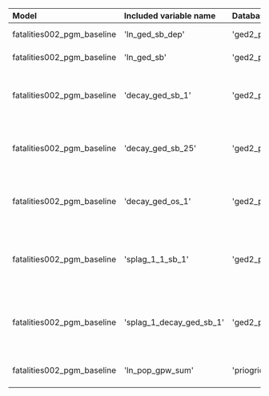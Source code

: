 | Model                      | Included variable name   | Database variable name           | Transformations                                                                                                              |
|:---------------------------|:-------------------------|:---------------------------------|:-----------------------------------------------------------------------------------------------------------------------------|
| fatalities002_pgm_baseline | 'ln_ged_sb_dep'          | 'ged2_pgm.ged_sb_best_sum_nokgi' | ["'ops.ln'", "'missing.replace_na'"]                                                                                         |
| fatalities002_pgm_baseline | 'ln_ged_sb'              | 'ged2_pgm.ged_sb_best_sum_nokgi' | ["'missing.fill'", "'ops.ln'"]                                                                                               |
| fatalities002_pgm_baseline | 'decay_ged_sb_1'         | 'ged2_pgm.ged_sb_best_sum_nokgi' | ["'missing.replace_na'", "'temporal.decay'", "'temporal.time_since'", "'bool.gte'", "'missing.replace_na'"]                  |
| fatalities002_pgm_baseline | 'decay_ged_sb_25'        | 'ged2_pgm.ged_sb_best_sum_nokgi' | ["'missing.replace_na'", "'temporal.decay'", "'temporal.time_since'", "'bool.gte'", "'missing.replace_na'"]                  |
| fatalities002_pgm_baseline | 'decay_ged_os_1'         | 'ged2_pgm.ged_os_best_sum_nokgi' | ["'missing.replace_na'", "'temporal.decay'", "'temporal.time_since'", "'bool.gte'", "'missing.replace_na'"]                  |
| fatalities002_pgm_baseline | 'splag_1_1_sb_1'         | 'ged2_pgm.ged_sb_best_sum_nokgi' | ["'missing.replace_na'", "'spatial.lag'", "'temporal.decay'", "'temporal.time_since'", "'bool.gte'", "'missing.replace_na'"] |
| fatalities002_pgm_baseline | 'splag_1_decay_ged_sb_1' | 'ged2_pgm.ged_sb_best_sum_nokgi' | ["'missing.replace_na'", "'spatial.lag'", "'temporal.decay'", "'temporal.time_since'", "'bool.gte'", "'missing.replace_na'"] |
| fatalities002_pgm_baseline | 'ln_pop_gpw_sum'         | 'priogrid_year.pop_gpw_sum'      | ["'missing.replace_na'", "'missing.fill'", "'ops.ln'"]                                                                       |